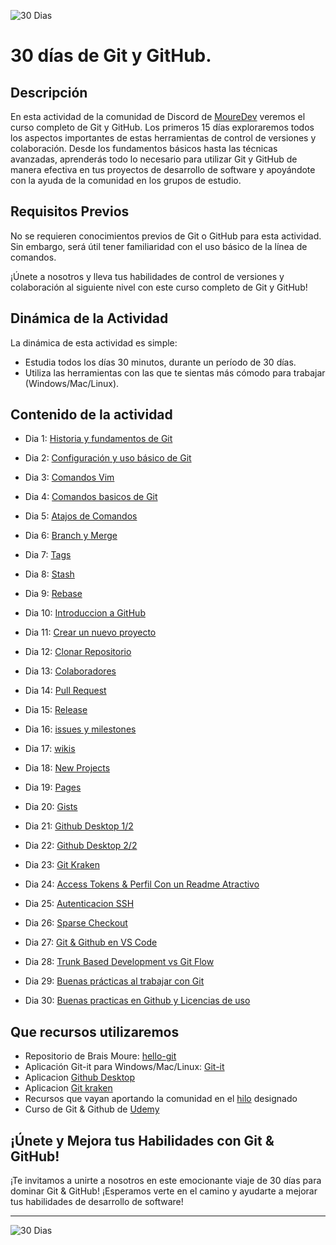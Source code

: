 
![30 Dias](https://github.com/kontroldev/30dias-git-github/assets/75795616/2361c075-218b-471a-9924-36be3867f6f4)

# 30 días de Git y GitHub.

## Descripción

En esta actividad de la comunidad de Discord de [MoureDev](https://discord.com/invite/mouredev) veremos el curso completo de Git y GitHub.
Los primeros 15 días exploraremos todos los aspectos importantes de estas herramientas de control de versiones y colaboración. Desde los fundamentos básicos hasta las técnicas avanzadas, aprenderás todo lo necesario para utilizar Git y GitHub de manera efectiva en tus proyectos de desarrollo de software y apoyándote con la ayuda de la comunidad en los grupos de estudio.

## Requisitos Previos

No se requieren conocimientos previos de Git o GitHub para esta actividad. Sin embargo, será útil tener familiaridad con el uso básico de la línea de comandos.

¡Únete a nosotros y lleva tus habilidades de control de versiones y colaboración al siguiente nivel con este curso completo de Git y GitHub!

## Dinámica de la Actividad

La dinámica de esta actividad es simple:

- Estudia todos los días 30 minutos, durante un período de 30 días.
- Utiliza las herramientas con las que te sientas más cómodo para trabajar (Windows/Mac/Linux).

## Contenido de la actividad


- Dia 1: [Historia y fundamentos de Git](https://github.com/Trufoplus/30-dias-git-github/wiki/1.%E2%80%90-Dia-1-%E2%80%90-Historia-y-Fundamentos-de-Git)
- Dia 2: [Configuración y uso básico de Git](https://github.com/Trufoplus/30-dias-git-github/wiki/2.%E2%80%90-Dia-2-%E2%80%90-Instalaci%C3%B3n-y-Configuraci%C3%B3n-de-Git)
- Dia 3: [Comandos Vim](https://github.com/Trufoplus/30-dias-git-github/wiki/3.%E2%80%90-Dia-3-%E2%80%90-Comandos-Vim)
- Dia 4: [Comandos basicos de Git](https://github.com/Trufoplus/30-dias-git-github/wiki/4.%E2%80%90-Dia-4-%E2%80%90-Comandos-basicos-Git-1-2)
- Dia 5: [Atajos de Comandos](https://github.com/Trufoplus/30-dias-git-github/wiki/5.%E2%80%90-Dia-5-%E2%80%90-Atajos-para-comandos)
- Dia 6: [Branch y Merge](https://github.com/Trufoplus/30-dias-git-github/wiki/6.-Dia-6-%E2%80%90-Branch-y-Merge)
- Dia 7: [Tags](https://github.com/Trufoplus/30-dias-git-github/wiki/7.-Dia-7-%E2%80%90-Tags)
- Dia 8: [Stash](https://github.com/Trufoplus/30-dias-git-github/wiki/8.-Dia-8-%E2%80%90-Stash)
- Dia 9: [Rebase](https://github.com/Trufoplus/30-dias-git-github/wiki/9.-Dia-9-%E2%80%90-Rebase)
- Dia 10: [Introduccion a GitHub](https://github.com/Trufoplus/30-dias-git-github/wiki/Dia-10-%E2%80%90-Introduccion-a-GitHub-y-Comandos-Basicos)
- Dia 11: [Crear un nuevo proyecto](https://github.com/Trufoplus/30-dias-git-github/wiki/Dia-11-%E2%80%90-Crear-nuevo-proyecto,-Tags-y-Pull,-Fetch)
- Dia 12: [Clonar Repositorio](https://github.com/Trufoplus/30-dias-git-github/wiki/Dia-12-%E2%80%90-Clonar-Repositorio,-Crear-archivo-desde-GitHub,-Commits-en-profundidad)
- Dia 13: [Colaboradores](https://github.com/Trufoplus/30-dias-git-github/wiki/Dia-13-%E2%80%90-Invitar-Colaboradores,-Forks,-Como-contribuir-con-la-comunidad-de-codigo-abierto)
- Dia 14: [Pull Request](https://github.com/Trufoplus/30-dias-git-github/wiki/Dia-14-%E2%80%90-Pull-Request,-Como-hacer-una-pr-y-buenas-practicas.)
- Dia 15: [Release](https://github.com/Trufoplus/30-dias-git-github/wiki/Dia-15-%E2%80%90-Release-y-eliminando-un-repositorio)

- Dia 16: [issues y milestones](https://github.com/Trufoplus/30-dias-git-github/wiki/Dia-16-%E2%80%90-Issues-y-Milestones)
- Dia 17: [wikis](https://github.com/Trufoplus/30-dias-git-github/wiki/Dia-17-%E2%80%90-Wiki)
- Dia 18: [New Projects](https://github.com/Trufoplus/30-dias-git-github/wiki/Dia-18-%E2%80%90-Organizaci%C3%B3n-y-Gesti%C3%B3n-de-Proyectos-en-GitHub)
- Dia 19: [Pages](https://github.com/Trufoplus/30-dias-git-github/wiki/Dia-19-%E2%80%90-Github-Pages,-C%C3%B3mo-alojar-tu-sitio-web-usando-GitHub-Pages.)
- Dia 20: [Gists](https://github.com/Trufoplus/30-dias-git-github/wiki/Dia-20-%E2%80%90--Qu%C3%A9-es-Gists,-Utilidades-y-formas-de-usar-Gists.)
- Dia 21: [Github Desktop 1/2](https://github.com/Trufoplus/30-dias-git-github/wiki/Dia-21-%E2%80%90--GitHub-Desktop-1)
- Dia 22: [Github Desktop 2/2](https://github.com/Trufoplus/30-dias-git-github/wiki/Dia-22-%E2%80%90-Github-Desktop-2)
- Dia 23: [Git Kraken](https://github.com/Trufoplus/30-dias-git-github/wiki/Dia-23-%E2%80%90-GitKraken)
- Dia 24: [Access Tokens & Perfil Con un Readme Atractivo](https://github.com/Trufoplus/30-dias-git-github/wiki/Dia-24-%E2%80%90-Access-Tokens-&-Perfil-Con-un-Readme-Atractivo)
- Dia 25: [Autenticacion SSH](https://github.com/Trufoplus/30-dias-git-github/wiki/Dia-25-%E2%80%90-Autenticacion-SSH)
- Dia 26: [Sparse Checkout](https://github.com/Trufoplus/30-dias-git-github/wiki/Dia-26-%E2%80%90-Sparse-Checkout)
- Dia 27: [Git & Github en VS Code](https://github.com/Trufoplus/30-dias-git-github/wiki/Dia-27-%E2%80%90-Git-&-Github-en--VS-code)
- Dia 28: [Trunk Based Development vs Git Flow](https://github.com/Trufoplus/30-dias-git-github/wiki/Dia-28-%E2%80%90--Trunk-Based-Development-vs-Git-Flow)
- Dia 29: [Buenas prácticas al trabajar con Git](https://github.com/Trufoplus/30-dias-git-github/wiki/Dia-29-%E2%80%90-Buenas-pr%C3%A1cticas-al-trabajar-con-Git)
- Dia 30: [Buenas practicas en Github y Licencias de uso](https://github.com/Trufoplus/30-dias-git-github/wiki/Dia-30-%E2%80%90-Buenas-practicas-en-Github-y-Licencias-de-uso.)

## Que recursos utilizaremos
- Repositorio de Brais Moure: [hello-git](https://github.com/mouredev/hello-git)
- Aplicación Git-it para Windows/Mac/Linux: [Git-it](https://github.com/jlord/git-it-electron)
- Aplicacion [Github Desktop](https://desktop.github.com/)
- Aplicacion [Git kraken](https://www.gitkraken.com/)
- Recursos que vayan aportando la comunidad en el [hilo](https://discord.com/channels/729672926432985098/1221229403347095632)
 designado
- Curso de Git & Github de [Udemy](https://www.udemy.com/course/git-y-github-de-la-a-a-la-z/) 

## ¡Únete y Mejora tus Habilidades con Git & GitHub!

¡Te invitamos a unirte a nosotros en este emocionante viaje de 30 días para dominar Git & GitHub! ¡Esperamos verte en el camino y ayudarte a mejorar tus habilidades de desarrollo de software!

---

![30 Dias](https://github.com/kontroldev/30dias-git-github/assets/75795616/2361c075-218b-471a-9924-36be3867f6f4)
